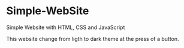 # Simple-WebSite
Simple Website with HTML, CSS and JavaScript

This website change from ligth to dark theme at the press of a button.
